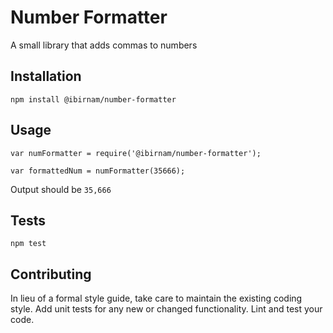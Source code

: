 Number Formatter
=========

A small library that adds commas to numbers

## Installation

  `npm install @ibirnam/number-formatter`

## Usage

    var numFormatter = require('@ibirnam/number-formatter');

    var formattedNum = numFormatter(35666);
  
  
  Output should be `35,666`


## Tests

  `npm test`

## Contributing

In lieu of a formal style guide, take care to maintain the existing coding style. Add unit tests for any new or changed functionality. Lint and test your code.
